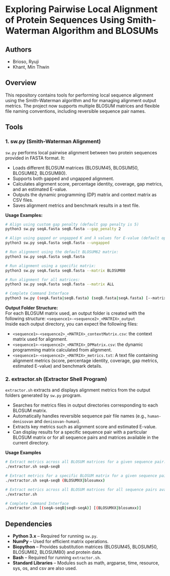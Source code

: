 # Exploring Pairwise Local Alignment of Protein Sequences Using Smith-Waterman Algorithm and BLOSUMs
## Authors
- Brioso, Ryuji
- Khant, Min Thwin

## Overview
This repository contains tools for performing local sequence alignment using the Smith-Waterman algorithm and for managing alignment output metrics. The project now supports multiple BLOSUM matrices and flexible file naming conventions, including reversible sequence pair names.

## Tools

### 1. sw.py (Smith-Waterman Alignment)
`sw.py` performs local pairwise alignment between two protein sequences provided in FASTA format. It:
- Loads different BLOSUM matrices (BLOSUM45, BLOSUM50, BLOSUM62, BLOSUM80).
- Supports both gapped and ungapped alignment.
- Calculates alignment score, percentage identity, coverage, gap metrics, and an estimated E-value.
- Outputs the dynamic programming (DP) matrix and context matrix as CSV files.
- Saves alignment metrics and benchmark results in a text file.

**Usage Examples:**
```bash
# Align using custom gap penalty (default gap penalty is 5)
python3 sw.py seqA.fasta seqB.fasta --gap_penalty 2

# Align using gapped or ungapped K and λ values for E-value (default option is gapped values)
python3 sw.py seqA.fasta seqB.fasta --ungapped

# Run alignment using the default BLOSUM62 matrix:
python3 sw.py seqA.fasta seqB.fasta

# Run alignment using a specific matrix:
python3 sw.py seqA.fasta seqB.fasta --matrix BLOSUM80

# Run alignment for all matrices:
python3 sw.py seqA.fasta seqB.fasta --matrix ALL

# Complete Command Interface
python3 sw.py (seqA.fasta|seqB.fasta) (seqB.fasta|seqA.fasta) [--matrix (BLOSUM45|BLOSUM50|BLOSUM62|BLOSUM80|ALL)] [--gap_penalty int] [--ungapped]
```
**Output Folder Structure:**  
For each BLOSUM matrix used, an output folder is created with the following structure:
`<sequence1>-<sequence2>_<MATRIX>_output`  
Inside each output directory, you can expect the following files:
- `<sequence1>-<sequence2>_<MATRIX>_contextMatrix.csv`: the context matrix used for alignment.
- `<sequence1>-<sequence2>_<MATRIX>_DPMatrix.csv`: the dynamic programming matrix calculated from alignment.
- `<sequence1>-<sequence2>_<MATRIX>_metrics.txt`: A text file containing alignment metrics (score, percentage identity, coverage, gap metrics, estimated E-value) and benchmark details.


### 2. extractor.sh (Extractor Shell Program)
`extractor.sh` extracts and displays alignment metrics from the output folders generated by `sw.py` program.
- Searches for metrics files in output directories corresponding to each BLOSUM matrix.
- Automatically handles reversible sequence pair file names (e.g., `human-denisovan` and `denisovan-human`).
- Extracts key metrics such as alignment score and estimated E-value.
- Can display results for a specific sequence pair with a particular BLOSUM matrix or for all sequence pairs and matrices available in the current directory.

**Usage Examples**
```bash
# Extract metrics across all BLOSUM matrices for a given sequence pair:
./extractor.sh seqA-seqB

# Extract metrics for a specific BLOSUM matrix for a given sequence pair :
./extractor.sh seqA-seqB (BLOSUMXX|blosumxx)

# Extract metrics across all BLOSUM matrices for all sequence pairs available in the current directory:
./extractor.sh

# Complete Command Interface
./extractor.sh [(seqA-seqB|seqB-seqA)] [(BLOSUMXX|blosumxx)]
```

## Dependencies
- **Python 3.x** – Required for running `sw.py`.
- **NumPy** – Used for efficient matrix operations.
- **Biopython** – Provides substitution matrices (BLOSUM45, BLOSUM50, BLOSUM62, BLOSUM80) and protein data.
- **Bash** – Required for running `extractor.sh`.
- **Standard Libraries** – Modules such as math, argparse, time, resource, sys, os, and csv are also used.
